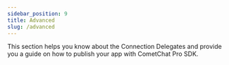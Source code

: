 ```yaml
---
sidebar_position: 9
title: Advanced
slug: /advanced
---
```


This section helps you know about the Connection Delegates and provide you a guide on how to publish your app with CometChat Pro SDK.